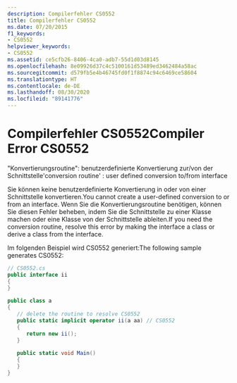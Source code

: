 ```yaml
---
description: Compilerfehler CS0552
title: Compilerfehler CS0552
ms.date: 07/20/2015
f1_keywords:
- CS0552
helpviewer_keywords:
- CS0552
ms.assetid: ce5cfb26-8406-4ca0-adb7-55d1d03d8145
ms.openlocfilehash: 8e09926d37c4c5100161d53489ed3462484a58ac
ms.sourcegitcommit: d579fb5e4b46745fd0f1f8874c94c6469ce58604
ms.translationtype: HT
ms.contentlocale: de-DE
ms.lasthandoff: 08/30/2020
ms.locfileid: "89141776"
---
```

# <a name="compiler-error-cs0552"></a><span data-ttu-id="b7676-103">Compilerfehler CS0552</span><span class="sxs-lookup"><span data-stu-id="b7676-103">Compiler Error CS0552</span></span>
<span data-ttu-id="b7676-104">"Konvertierungsroutine": benutzerdefinierte Konvertierung zur/von der Schnittstelle</span><span class="sxs-lookup"><span data-stu-id="b7676-104">'conversion routine' : user defined conversion to/from interface</span></span>  
  
 <span data-ttu-id="b7676-105">Sie können keine benutzerdefinierte Konvertierung in oder von einer Schnittstelle konvertieren.</span><span class="sxs-lookup"><span data-stu-id="b7676-105">You cannot create a user-defined conversion to or from an interface.</span></span> <span data-ttu-id="b7676-106">Wenn Sie die Konvertierungsroutine benötigen, können Sie diesen Fehler beheben, indem Sie die Schnittstelle zu einer Klasse machen oder eine Klasse von der Schnittstelle ableiten.</span><span class="sxs-lookup"><span data-stu-id="b7676-106">If you need the conversion routine, resolve this error by making the interface a class or derive a class from the interface.</span></span>  
  
 <span data-ttu-id="b7676-107">Im folgenden Beispiel wird CS0552 generiert:</span><span class="sxs-lookup"><span data-stu-id="b7676-107">The following sample generates CS0552:</span></span>  
  
```csharp  
// CS0552.cs  
public interface ii  
{  
}  
  
public class a  
{  
   // delete the routine to resolve CS0552  
   public static implicit operator ii(a aa) // CS0552  
   {  
      return new ii();  
   }  
  
   public static void Main()  
   {  
   }  
}  
```
